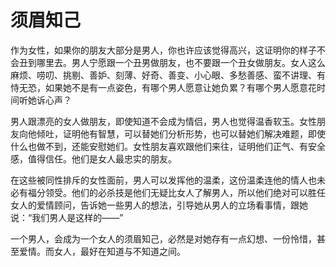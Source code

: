 # 须眉知己

作为女性，如果你的朋友大部分是男人，你也许应该觉得高兴，这证明你的样子不会丑到哪里去。男人宁愿跟一个丑男做朋友，也不要跟一个丑女做朋友。女人这么麻烦、唠叨、挑剔、善妒、刻薄、好奇、善变、小心眼、多愁善感、蛮不讲理、有恃无恐，如果她不是有一点姿色，有哪个男人愿意让她负累？有哪个男人愿意花时间听她诉心声？ 

男人跟漂亮的女人做朋友，即使知道不会成为情侣，男人也觉得温香软玉。女性朋友向他倾吐，证明他有智慧，可以替她们分析形势，也可以替她们解决难题，即使什么也做不到，还能安慰她们。女性朋友喜欢跟他们来往，证明他们正气、有安全感，值得信任。他们是女人最忠实的朋友。 

在这些被同性排斥的女性面前，男人可以发挥他的温柔，这份温柔连他的情人也未必有福分领受。他们的必杀技是他们无疑比女人了解男人，所以他们绝对可以胜任女人的爱情顾问，告诉她一些男人的想法，引导她从男人的立场看事情，跟她说：“我们男人是这样的——” 

一个男人，会成为一个女人的须眉知己，必然是对她存有一点幻想、一份怜惜，甚至爱情。而女人，最好在知道与不知道之间。